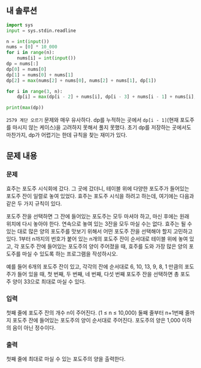 ## 내 솔루션
```python
import sys
input = sys.stdin.readline

n = int(input())
nums = [0] * 10_000
for i in range(n):
    nums[i] = int(input())
dp = nums[:]
dp[0] = nums[0]
dp[1] = nums[0] + nums[1]
dp[2] = max(nums[2] + nums[0], nums[2] + nums[1], dp[1])

for i in range(3, n):
    dp[i] = max(dp[i - 2] + nums[i], dp[i - 3] + nums[i - 1] + nums[i], dp[i - 1])

print(max(dp))
```
`2579 계단 오르기` 문제와 매우 유사하다. dp를 누적하는 곳에서 `dp[i - 1]`(현재 포도주를 마시지 않는 케이스)을 고려하지 못해서 풀지 못했다. 초기 dp를 저장하는 곳에서도 마찬가지, dp가 어렵기는 한데
규칙을 찾는 재미가 있다.

## 문제 내용
### 문제
효주는 포도주 시식회에 갔다. 그 곳에 갔더니, 테이블 위에 다양한 포도주가 들어있는 포도주 잔이 일렬로 놓여 있었다. 효주는 포도주 시식을 하려고 하는데, 여기에는 다음과 같은 두 가지 규칙이 있다.

포도주 잔을 선택하면 그 잔에 들어있는 포도주는 모두 마셔야 하고, 마신 후에는 원래 위치에 다시 놓아야 한다.
연속으로 놓여 있는 3잔을 모두 마실 수는 없다.
효주는 될 수 있는 대로 많은 양의 포도주를 맛보기 위해서 어떤 포도주 잔을 선택해야 할지 고민하고 있다. 1부터 n까지의 번호가 붙어 있는 n개의 포도주 잔이 순서대로 테이블 위에 놓여 있고, 각 포도주 잔에 들어있는 포도주의 양이 주어졌을 때, 효주를 도와 가장 많은 양의 포도주를 마실 수 있도록 하는 프로그램을 작성하시오. 

예를 들어 6개의 포도주 잔이 있고, 각각의 잔에 순서대로 6, 10, 13, 9, 8, 1 만큼의 포도주가 들어 있을 때, 첫 번째, 두 번째, 네 번째, 다섯 번째 포도주 잔을 선택하면 총 포도주 양이 33으로 최대로 마실 수 있다.

### 입력
첫째 줄에 포도주 잔의 개수 n이 주어진다. (1 ≤ n ≤ 10,000) 둘째 줄부터 n+1번째 줄까지 포도주 잔에 들어있는 포도주의 양이 순서대로 주어진다. 포도주의 양은 1,000 이하의 음이 아닌 정수이다.

### 출력
첫째 줄에 최대로 마실 수 있는 포도주의 양을 출력한다.